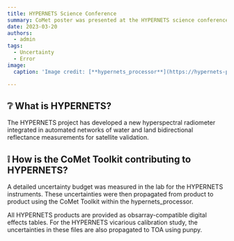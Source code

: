 ```yaml
---
title: HYPERNETS Science Conference
summary: CoMet poster was presented at the HYPERNETS science conference.
date: 2023-03-20
authors:
  - admin
tags:
  - Uncertainty
  - Error
image:
  caption: 'Image credit: [**hypernets_processor**](https://hypernets-processor.readthedocs.io/)'

---
```


## ❔ What is HYPERNETS?

The HYPERNETS project has developed a new hyperspectral radiometer integrated in automated networks of water and land bidirectional reflectance measurements for satellite validation. 

## ❕ How is the CoMet Toolkit contributing to HYPERNETS?

A detailed uncertainty budget was measured in the lab for the HYPERNETS instruments. These uncertainties were then propagated from product to product using the CoMet Toolkit within the hypernets_processor. 

All HYPERNETS products are provided as obsarray-compatible digital effects tables. For the HYPERNETS vicarious calibration study, the uncertainties in these files are also propagated to TOA using punpy.

